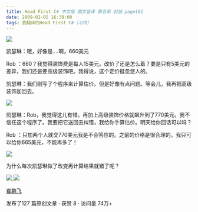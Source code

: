 ```yaml
---
title: Head First C# 中文版 图文皆译 第五章 封装 page181
date: 2009-02-05 16:39:00
tags: 我翻译的Head First C#（习作）
---
```

![](https://p-blog.csdn.net/images/p_blog_csdn_net/cuipengfei1/EntryImages/20090205/%E6%88%AA%E5%9B%BE04.jpg)

凯瑟琳：哦，好像是....啊，660美元

Rob  ：660？我觉得装饰费是每人15美元。改价了还是怎么着？要是只有5美元的差异，我们还是要高级装饰吧。我得说，这个定价挺忽悠人的。

凯瑟琳：我们刚写了个程序来计算估价。但是好像有点问题。等会儿，我再把高级装饰加回去。

![](https://p-blog.csdn.net/images/p_blog_csdn_net/cuipengfei1/EntryImages/20090205/%E6%88%AA%E5%9B%BE05.jpg)

凯瑟琳：Rob，我觉得这儿有错。再加上高级装饰价格就飙升到了770美元。我不信任这个程序了。我要把它送回去纠错，我给你手算估价。明天给你回话可以吗？

Rob  ：只加两个人就交770美元我是不会答应的。之前的价格是很合理的。我只可以给你665美元，不能再多了！

![](https://p-blog.csdn.net/images/p_blog_csdn_net/cuipengfei1/EntryImages/20090205/%E6%88%AA%E5%9B%BE06.jpg)

为什么每次凯瑟琳做了改变再计算结果就错了呢？



[ ![](https://profile.csdnimg.cn/5/2/5/3_cuipengfei1)
![](https://g.csdnimg.cn/static/user-reg-year/1x/11.png)
](https://blog.csdn.net/cuipengfei1)

[ 崔鹏飞 ](https://blog.csdn.net/cuipengfei1)

发布了127 篇原创文章  ·  获赞 8  ·  访问量 74万+

